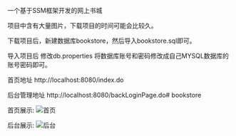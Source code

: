 一个基于SSM框架开发的网上书城

项目中含有大量图片，下载项目的时间可能会比较久。

下载项目后，新建数据库bookstore，然后导入bookstore.sql即可。

导入项目后 修改db.properties 将数据库账号和密码修改成自己MYSQL数据库的账号密码即可。

首页地址 http://localhost:8080/index.do

后台管理地址 http://localhost:8080/backLoginPage.do# bookstore

首页展示:
![首页](https://github.com/Laverrr/bookstore/blob/master/index.jpg)

后台展示:
![后台](https://github.com/Laverrr/bookstore/blob/master/admin.jpg)

